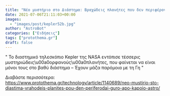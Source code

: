 ```yaml
---
title: "Νέο μυστήριο στο Διάστημα: Βραχώδεις πλανήτες που δεν περιφέρονται γύρω από κάποιο άστρο"
date: 2021-07-06T21:11:03+00:00
images:
  - "images/post/kepler52b.jpg"
author: "AstroBot"
categories: ["Ειδήσεις"]
tags: ["protothema.gr"]
draft: false
---
```


" Το διαστημικό τηλεσκόπιο Kepler της NASA εντόπισε τέσσερις μυστηριώδεις\u00a0ορφανούς\u00a0πλανήτες, που φαίνεται να είναι μόνοι τους στο βαθύ διάστημα – Έχουν μάζα παρόμοια με τη Γη "

Διαβάστε περισσότερα: https://www.protothema.gr/technology/article/1140689/neo-mustirio-sto-diastima-vrahodeis-planites-pou-den-periferodai-guro-apo-kapoio-astro/
